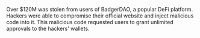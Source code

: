 Over $120M was stolen from users of BadgerDAO, a popular DeFi platform. Hackers were able to compromise their official website and inject malicious code into it. This malicious code requested users to grant unlimited approvals to the hackers' wallets.
